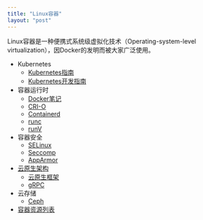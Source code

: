 ```yaml
---
title: "Linux容器"
layout: "post"
---
```


Linux容器是一种便携式系统级虚拟化技术（Operating-system-level virtualization），因Docker的发明而被大家广泛使用。

- Kubernetes
  - [Kubernetes指南](/kubernetes/)
  - [Kubernetes开发指南](/kubernetes-dev/)
- 容器运行时
  - [Docker笔记](docker)
  - [CRI-O](cri-o/)
  - [Containerd](containerd/)
  - [runc](runc/)
  - [runV](runv/)
- 容器安全
  - [SELinux](selinux/)
  - [Seccomp](seccomp/)
  - [AppArmor](apparmor/)
- [云原生架构](native/)
  - [云原生框架](tools/)
  - [gRPC](native/grpc/)
- 云存储
  - [Ceph](ceph/)
- [容器资源列表](resources)
